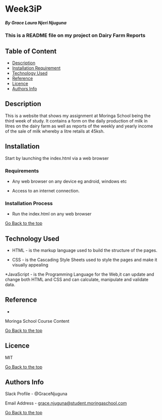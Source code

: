 # Week3iP

##### By Grace Laura Njeri Njuguna
### This is a README file on my project on Dairy Farm Reports

## Table of Content

+ [Description](#description)
+ [Installation Requirement](#Installation)
+ [Technology Used](#technology-used)
+ [Reference](#reference)
+ [Licence](#licence)
+ [Authors Info](#author-Info)

## Description
<p>This is  a website that shows my assignment at Moringa School being the third week of study. It contains a form on the daily production of milk in litres on the dairy farm as well as reports of the weekly and yearly income of the sale of milk whereby a litre retails at 45ksh.</p>

## Installation

<p>Start by launching the index.html via a web browser</p>

### Requirements

* Any web browser on any device eg android, windows etc

* Access to an internet connection.

### Installation Process
* Run the index.html on any web browser

[Go Back to the top](https://github.com/Gracelaura/week3ip)
## Technology Used
* HTML - is the markup language used to build the structure of the pages.

* CSS - is the Cascading Style Sheets used to style the pages and make it visually appealing

*JavaScript - is the Programming Language for the Web,it can update and change both HTML and CSS and can calculate, manipulate and validate data.

## Reference
* 
Moringa School Course Content

[Go Back to the top](https://github.com/Gracelaura/week3iP)

## Licence

MIT

[Go Back to the top](https://github.com/Gracelaura/week3ip)

## Authors Info

Slack Profile - @GraceNjuguna

Email Address - [grace.njuguna@student.moringaschool.com](grace.njuguna@student.moringaschool.com)

[Go Back to the top](https://github.com/Gracelaura/week3ip)